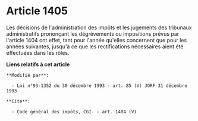 # Article 1405

Les décisions de l'administration des impôts et les jugements des tribunaux administratifs prononçant les dégrèvements ou
impositions prévus par l'article 1404 ont effet, tant pour l'année qu'elles concernent que pour les années suivantes, jusqu'à
ce que les rectifications nécessaires aient été effectuées dans les rôles.

**Liens relatifs à cet article**

	**Modifié par**:

	  - Loi n°93-1352 du 30 décembre 1993 - art. 85 (V) JORF 31 décembre 1993

	**Cite**:

	  - Code général des impôts, CGI. - art. 1404 (V)
